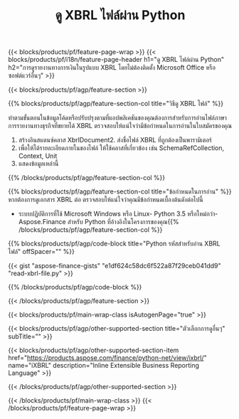﻿---
title: ดู XBRL ไฟล์ผ่าน Python
description: โค้ดตัวอย่างสำหรับการดูไฟล์ XBRL ใช้โค้ดตัวอย่าง API เพื่อดูไฟล์แบตช์ XBRL ภายในแอปพลิเคชันที่ใช้ Python 
url: /th/python-net/view/xbrl/
family: finance
platformtag: python
feature: view
informat: XBRL
outformat: 
otherformats: 
---
{{< blocks/products/pf/feature-page-wrap >}}
{{< blocks/products/pf/i18n/feature-page-header h1="ดู XBRL ไฟล์ผ่าน Python" h2="การดูรายงานทางการเงินในรูปแบบ XBRL โดยไม่ต้องติดตั้ง Microsoft Office หรือซอฟต์แวร์อื่นๆ" >}}

{{< blocks/products/pf/agp/feature-section >}}

{{% blocks/products/pf/agp/feature-section-col title="วิธีดู XBRL ไฟล์" %}}

ทำตามขั้นตอนในข้อมูลโค้ดหรือปรับปรุงตามที่แอปพลิเคชันของคุณต้องการสำหรับการอ่านไฟล์ภาษาการรายงานทางธุรกิจที่ขยายได้ XBRL ตรวจสอบให้แน่ใจว่ามีข้อกำหนดในการอ่านในใบสมัครของคุณ

1. สร้างอินสแตนซ์คลาส XbrlDocument2. ส่งชื่อไฟล์ XBRL ที่ถูกต้องเป็นพารามิเตอร์
3. เพื่อให้ได้รายละเอียดภายในของไฟล์ ให้ใช้คลาสที่เกี่ยวข้อง เช่น SchemaRefCollection, Context, Unit
4. แสดงข้อมูลเหล่านี้

{{% /blocks/products/pf/agp/feature-section-col %}}

{{% blocks/products/pf/agp/feature-section-col title="ข้อกำหนดในการอ่าน" %}}
หากต้องการดูเอกสาร XBRL ต่อ ตรวจสอบให้แน่ใจว่าคุณมีข้อกำหนดเบื้องต้นดังต่อไปนี้ 
- ระบบปฏิบัติการที่ใช้ Microsoft Windows หรือ Linux- Python 3.5 หรือใหม่กว่า- Aspose.Finance สำหรับ Python ที่อ้างอิงในโครงการของคุณ{{% /blocks/products/pf/agp/feature-section-col %}}

{{% blocks/products/pf/agp/code-block title="Python รหัสสำหรับอ่าน XBRL ไฟล์" offSpacer="" %}}

{{< gist "aspose-finance-gists" "e1df624c58dc6f522a87f29ceb041dd9" "read-xbrl-file.py" >}}

{{% /blocks/products/pf/agp/code-block %}}

{{< /blocks/products/pf/agp/feature-section >}}

{{< blocks/products/pf/main-wrap-class isAutogenPage="true" >}}

{{< blocks/products/pf/agp/other-supported-section title="ตัวเลือกการดูอื่นๆ" subTitle="" >}}

{{< blocks/products/pf/agp/other-supported-section-item href="https://products.aspose.com/finance/python-net/view/ixbrl/" name="iXBRL" description="Inline Extensible Business Reporting Language" >}}

{{< /blocks/products/pf/agp/other-supported-section >}}

{{< /blocks/products/pf/main-wrap-class >}}
{{< /blocks/products/pf/feature-page-wrap >}}